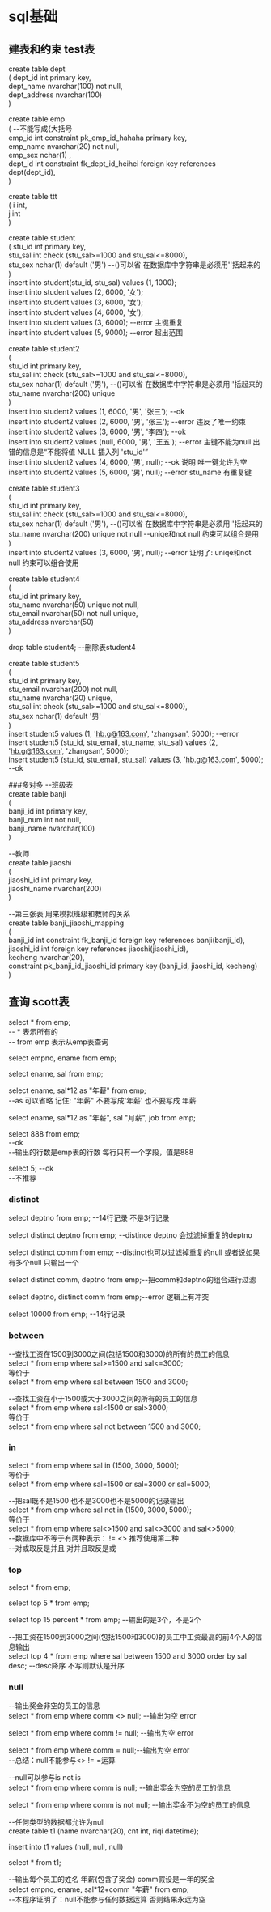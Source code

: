 # sql基础
## 建表和约束 test表
create table dept  
( 
	dept_id int primary key,  
	dept_name nvarchar(100) not null,  
	dept_address nvarchar(100)  
)  

create table emp  
(  --不能写成{大括号  
	emp_id int constraint pk_emp_id_hahaha primary key,  
	emp_name nvarchar(20) not null,  
	emp_sex nchar(1) ,  
	dept_id int constraint fk_dept_id_heihei foreign key references  dept(dept_id),  
)  

create table ttt  
(
	i int,  
	j int  
)

create table student  
(
	stu_id int primary key,  
	stu_sal int check (stu_sal>=1000 and stu_sal<=8000),  
	stu_sex nchar(1) default ('男')  --()可以省 在数据库中字符串是必须用''括起来的  
)  
insert into student(stu_id, stu_sal) values (1, 1000);  
insert into student values (2, 6000, '女');  
insert into student values (3, 6000, '女');  
insert into student values (4, 6000, '女');  
insert into student values (3, 6000);   --error 主键重复  
insert into student values (5, 9000);   --error 超出范围  

create table student2  
(  
	stu_id int primary key,  
	stu_sal int check (stu_sal>=1000 and stu_sal<=8000),  
	stu_sex nchar(1) default ('男'),  --()可以省 在数据库中字符串是必须用''括起来的  
	stu_name nvarchar(200) unique   
)  
insert into student2 values (1, 6000, '男', '张三');  --ok  
insert into student2 values (2, 6000, '男', '张三'); --error 违反了唯一约束  
insert into student2 values (3, 6000, '男', '李四');  --ok  
insert into student2 values (null, 6000, '男', '王五'); --error 主键不能为null  出错的信息是“不能将值 NULL 插入列 'stu_id'”  
insert into student2 values (4, 6000, '男', null); --ok 说明 唯一键允许为空  
insert into student2 values (5, 6000, '男', null);  --error  stu_name 有重复键  

create table student3  
(  
	stu_id int primary key,  
	stu_sal int check (stu_sal>=1000 and stu_sal<=8000),  
	stu_sex nchar(1) default ('男'),  --()可以省 在数据库中字符串是必须用''括起来的  
	stu_name nvarchar(200) unique not null --uniqe和not null 约束可以组合是用  
)  
insert into student2 values (3, 6000, '男', null);  --error 证明了: uniqe和not null 约束可以组合使用  

create table student4  
(  
	stu_id int primary key,  
	stu_name nvarchar(50) unique not null,  
	stu_email nvarchar(50) not null unique,  
	stu_address nvarchar(50)  
)  

drop table student4; --删除表student4  

create table student5  
(  
	stu_id int primary key,  
	stu_email nvarchar(200) not null,  
	stu_name nvarchar(20) unique,  
	stu_sal int check (stu_sal>=1000 and stu_sal<=8000),  
	stu_sex nchar(1) default '男'  
)  
insert student5 values (1, 'hb.g@163.com', 'zhangsan', 5000); --error  
insert student5 (stu_id, stu_email, stu_name, stu_sal) values (2, 'hb.g@163.com', 'zhangsan', 5000);  
insert student5 (stu_id, stu_email, stu_sal) values (3, 'hb.g@163.com', 5000);  --ok  

###多对多
--班级表  
create table banji  
(  
	banji_id int primary key,  
	banji_num int not null,  
	banji_name nvarchar(100)  
)  

--教师  
create table jiaoshi  
(  
	jiaoshi_id int primary key,  
	jiaoshi_name nvarchar(200)  
)  

--第三张表 用来模拟班级和教师的关系  
create table banji_jiaoshi_mapping  
(  
	banji_id int constraint fk_banji_id foreign key references banji(banji_id),  
	jiaoshi_id int foreign key references jiaoshi(jiaoshi_id),  
	kecheng nvarchar(20),  
	constraint pk_banji_id_jiaoshi_id primary key (banji_id, jiaoshi_id, kecheng)  
)  

## 查询  scott表
select * from emp;  
	-- * 表示所有的  
	-- from emp 表示从emp表查询  

select empno, ename from emp;  

select ename, sal from emp;  

select ename, sal*12 as "年薪" from emp;  
		--as 可以省略 记住: "年薪" 不要写成'年薪' 也不要写成 年薪  

select ename, sal*12 as "年薪", sal "月薪", job from emp;  

select 888 from emp;  
	--ok  
	--输出的行数是emp表的行数  每行只有一个字段，值是888  

select 5;  --ok   
		   --不推荐  
### distinct
select deptno from emp; --14行记录 不是3行记录  

select distinct deptno from emp;  --distince deptno 会过滤掉重复的deptno  

select distinct comm from emp;  --distinct也可以过滤掉重复的null  或者说如果有多个null 只输出一个  

select distinct comm, deptno from emp;--把comm和deptno的组合进行过滤   

select deptno, distinct comm from emp;--error 逻辑上有冲突  

select 10000 from emp; --14行记录  

### between
--查找工资在1500到3000之间(包括1500和3000)的所有的员工的信息  
select * from emp where sal>=1500 and sal<=3000;  
等价于  
select * from emp where sal between 1500 and 3000;  

--查找工资在小于1500或大于3000之间的所有的员工的信息  
select * from emp where sal<1500 or sal>3000;  
等价于  
select * from emp where sal not between 1500 and 3000;  

### in
select * from emp where sal in (1500, 3000, 5000);  
等价于  
select * from emp where sal=1500 or sal=3000 or sal=5000; 
 
--把sal既不是1500 也不是3000也不是5000的记录输出   
select * from emp where sal not in (1500, 3000, 5000);  
等价于  
select * from emp where sal<>1500 and sal<>3000 and sal<>5000;  
		--数据库中不等于有两种表示：  !=    <>   推荐使用第二种  
		--对或取反是并且  对并且取反是或  
		
### top
select * from emp;  

select top 5 * from emp;  

select top 15 percent * from emp; --输出的是3个，不是2个  

--把工资在1500到3000之间(包括1500和3000)的员工中工资最高的前4个人的信息输出  
select top 4 * from emp where sal between 1500 and 3000 order by sal desc;  --desc降序 不写则默认是升序  

### null
--输出奖金非空的员工的信息  
select * from emp where comm <> null; --输出为空 error  

select * from emp where comm != null; --输出为空 error  

select * from emp where comm = null;--输出为空 error  
	--总结：null不能参与<>  !=  =运算  

--null可以参与is  not is  
select * from emp where comm is null; --输出奖金为空的员工的信息  

select * from emp where comm is not null; --输出奖金不为空的员工的信息  

--任何类型的数据都允许为null  
create table t1 (name nvarchar(20), cnt int, riqi datetime);  

insert into t1 values (null, null, null)  

select * from t1;  

--输出每个员工的姓名 年薪(包含了奖金)  comm假设是一年的奖金  
select empno, ename, sal*12+comm "年薪" from emp;  
	--本程序证明了：null不能参与任何数据运算 否则结果永远为空  



	
	
	


